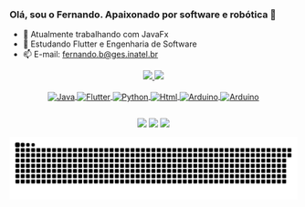 ### Olá, sou o Fernando. Apaixonado por software e robótica 👋

- 🔭 Atualmente trabalhando com JavaFx
- 🌱 Estudando Flutter e Engenharia de Software
- 📫 E-mail: fernando.b@ges.inatel.br

<div align="center">
 <a href="https://github.com/dju4mota">
  <img height="180em" src="https://github-readme-stats.vercel.app/api?username=dju4mota&show_icons=true&theme=dracula&include_all_commits=true&count_private=true"/>
  <img height="180em" src="https://github-readme-stats.vercel.app/api/top-langs/?username=dju4mota&layout=compact&langs_count=7&theme=dracula"/>
</div>
<div align="center"><br>
  <img align="center" alt="Java" height="50" src="https://cdn.jsdelivr.net/gh/devicons/devicon/icons/java/java-original.svg"/>
  <img align="center" alt="Flutter" height="50" src="https://cdn.jsdelivr.net/gh/devicons/devicon/icons/flutter/flutter-original.svg"/>
  <img align="center" alt="Python" height="50" src="https://cdn.jsdelivr.net/gh/devicons/devicon/icons/python/python-original.svg"/>
  <img align="center" alt="Html" height="50" src="https://cdn.jsdelivr.net/gh/devicons/devicon/icons/html5/html5-original.svg"/>
  <img align="center" alt="Arduino" height="50" src="https://cdn.jsdelivr.net/gh/devicons/devicon/icons/arduino/arduino-original.svg"/>
  <img align="center" alt="Arduino" height="50" src="https://cdn.jsdelivr.net/gh/devicons/devicon/icons/cplusplus/cplusplus-original.svg"/>  
</div>

##

<div align="center"> 
  <a href="https://www.instagram.com/dju_mota/" target="_blank"><img src="https://img.shields.io/badge/-Instagram-%23E4405F?style=for-the-badge&logo=instagram&logoColor=white" target="_blank"></a>
  <a href = "mailto:fernandomotajunior2@gmail.com"><img src="https://img.shields.io/badge/-Gmail-%23333?style=for-the-badge&logo=gmail&logoColor=white" target="_blank"></a>
  <a href="https://www.linkedin.com/in/fernando-b-mota-jr-a30704158/" target="_blank"><img src="https://img.shields.io/badge/-LinkedIn-%230077B5?style=for-the-badge&logo=linkedin&logoColor=white" target="_blank"></a> 
 
  ![Snake animation](https://github.com/dju4mota/dju4mota/blob/output/github-contribution-grid-snake.svg)
 
</div>
